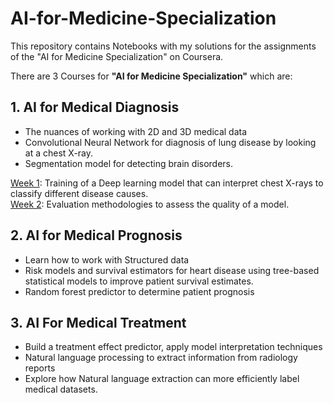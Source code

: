 # AI-for-Medicine-Specialization
This repository contains Notebooks with my solutions for the assignments of the "AI for Medicine Specialization" on Coursera.

There are 3 Courses for **"AI for Medicine Specialization"** which are:
## 1. AI for Medical Diagnosis
   - The nuances of working with 2D and 3D medical data
   - Convolutional Neural Network for diagnosis of lung disease by looking at a chest X-ray.
   - Segmentation model for detecting brain disorders.

[Week 1](https://github.com/JKWalleiee/AI-for-Medicine-Specialization/tree/master/AI%20for%20Medical%20Diagnosis/Week_1): Training of a Deep learning model that can interpret chest X-rays to classify different disease causes.<br>
[Week 2](https://github.com/JKWalleiee/AI-for-Medicine-Specialization/tree/master/AI%20for%20Medical%20Diagnosis/Week_2): Evaluation methodologies to assess the quality of a model.

## 2. AI for Medical Prognosis
   - Learn how to work with Structured data
   - Risk models and survival estimators for heart disease using tree-based statistical models to improve patient survival estimates. 
   - Random forest predictor to determine patient prognosis

## 3. AI For Medical Treatment
   - Build a treatment effect predictor, apply model interpretation techniques
   - Natural language processing to extract information from radiology reports
   - Explore how Natural language extraction can more efficiently label medical datasets.


